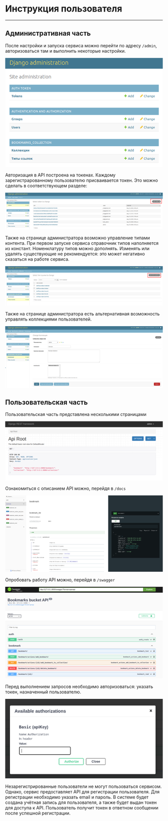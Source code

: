 # Инструкция пользователя

---

## Административная часть

После настройки и запуска сервиса можно перейти по адресу `/admin`, авторизоваться там и выполнить некоторые настройки.

![Меню административной страницы](./admin-1.png)

Авторизация в API построена на токенах. Каждому зарегистрарованному пользователю присваивается токен.
Это можно сделать в соответствующем разделе:

![Управление токенами](./admin-2.png)

Также на странице администратора возможно управление типами контента.
При первом запуске сервиса справочник типов наполняется из констант.
Номенклатуру типов можно дополнять.
Изменять или удалять существующие не рекомендуется: это может негативно сказаться на работе сервиса.

![Управление типами контента](./admin-3.png)

Также на странице администратора есть альтернативная возможность управлять коллекциями пользователей.

![Управление коллекциями](./admin-4.png)


## Пользовательская часть

Пользовательская часть представлена несколькими страницами

![Корневая страница](./api-1.png)

Ознакомиться с описанием API можно, перейдя в `/docs`

![Документация](./api-2-docs.png)

Опробовать работу API можно, перейдя в `/swagger`

![Swagger](./api-3-swagger.png)

Перед выполнением запросов необходимо авторизоваться: указать токен, назначенный пользователю.

![Авторизация](./api-4.png)

Незарегистрированные пользователи не могут пользоваться сервисом.
Однако, сервис предоставляет API для регистрации пользователя.
Для регистрации необходимо указать email и пароль.
В системе будет создана учётная запись для пользователя,
а также будет выдан токен для доступа к API. Пользователь получит токен в ответном сообщении
после успешной регистрации.
